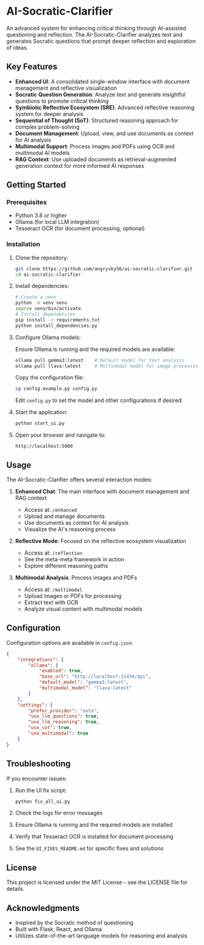 # AI-Socratic-Clarifier

An advanced system for enhancing critical thinking through AI-assisted questioning and reflection. The AI-Socratic-Clarifier analyzes text and generates Socratic questions that prompt deeper reflection and exploration of ideas.

## Key Features

- **Enhanced UI**: A consolidated single-window interface with document management and reflective visualization
- **Socratic Question Generation**: Analyze text and generate insightful questions to promote critical thinking
- **Symbiotic Reflective Ecosystem (SRE)**: Advanced reflective reasoning system for deeper analysis
- **Sequential of Thought (SoT)**: Structured reasoning approach for complex problem-solving
- **Document Management**: Upload, view, and use documents as context for AI analysis
- **Multimodal Support**: Process images and PDFs using OCR and multimodal AI models
- **RAG Context**: Use uploaded documents as retrieval-augmented generation context for more informed AI responses

## Getting Started

### Prerequisites

- Python 3.8 or higher
- Ollama (for local LLM integration)
- Tesseract OCR (for document processing, optional)

### Installation

1. Clone the repository:
   ```bash
   git clone https://github.com/angrysky56/ai-socratic-clarifier.git
   cd ai-socratic-clarifier
   ```

2. Install dependencies:
   ```bash
   # Create a venv
   python -m venv venv
   source venv/bin/activate
   # Install dependencies
   pip install -r requirements.txt
   python install_dependencies.py

   ```

3. Configure Ollama models:
   
   Ensure Ollama is running and the required models are available:
   ```bash
   ollama pull gemma3:latest    # Default model for text analysis
   ollama pull llava:latest     # Multimodal model for image processing (optional)
   ```

   Copy the configuration file:
   ```bash
   cp config.example.py config.py
   ```
   Edit `config.py` to set the model and other configurations if desired.

4. Start the application:
   ```bash
   python start_ui.py
   ```

5. Open your browser and navigate to:
   ```
   http://localhost:5000
   ```

## Usage

The AI-Socratic-Clarifier offers several interaction modes:

1. **Enhanced Chat**: The main interface with document management and RAG context
   - Access at: `/enhanced`
   - Upload and manage documents
   - Use documents as context for AI analysis
   - Visualize the AI's reasoning process

2. **Reflective Mode**: Focused on the reflective ecosystem visualization
   - Access at: `/reflection`
   - See the meta-meta framework in action
   - Explore different reasoning paths

3. **Multimodal Analysis**: Process images and PDFs
   - Access at: `/multimodal`
   - Upload images or PDFs for processing
   - Extract text with OCR
   - Analyze visual content with multimodal models

## Configuration

Configuration options are available in `config.json`:

```json
{
    "integrations": {
        "ollama": {
            "enabled": true,
            "base_url": "http://localhost:11434/api",
            "default_model": "gemma3:latest",
            "multimodal_model": "llava:latest"
        }
    },
    "settings": {
        "prefer_provider": "auto",
        "use_llm_questions": true,
        "use_llm_reasoning": true,
        "use_sot": true,
        "use_multimodal": true
    }
}
```

## Troubleshooting

If you encounter issues:

1. Run the UI fix script:
   ```bash
   python fix_all_ui.py
   ```

2. Check the logs for error messages

3. Ensure Ollama is running and the required models are installed

4. Verify that Tesseract OCR is installed for document processing

5. See the `UI_FIXES_README.md` for specific fixes and solutions

## License

This project is licensed under the MIT License - see the LICENSE file for details.

## Acknowledgments

- Inspired by the Socratic method of questioning
- Built with Flask, React, and Ollama
- Utilizes state-of-the-art language models for reasoning and analysis

